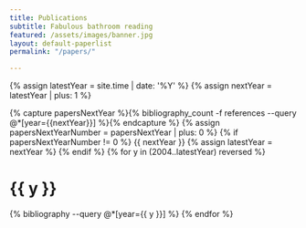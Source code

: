 ```yaml
---
title: Publications
subtitle: Fabulous bathroom reading
featured: /assets/images/banner.jpg
layout: default-paperlist
permalink: "/papers/"

---
```

{% assign latestYear = site.time | date: '%Y' %}
{% assign nextYear = latestYear | plus: 1 %}

{% capture papersNextYear %}{% bibliography_count -f references --query @*[year={{nextYear}}] %}{% endcapture %}
{% assign papersNextYearNumber = papersNextYear | plus: 0 %}
{% if papersNextYearNumber != 0 %}
{{ nextYear }}
	{% assign latestYear = nextYear %}
{% endif %}
{% for y in (2004..latestYear) reversed %}
<h1><a name="{{ y }}"></a>{{ y }}</h1>
{% bibliography --query @*[year={{ y }}] %}
{% endfor %}